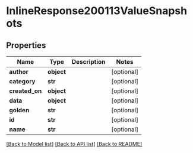 # InlineResponse200113ValueSnapshots

## Properties
Name | Type | Description | Notes
------------ | ------------- | ------------- | -------------
**author** | **object** |  | [optional] 
**category** | **str** |  | [optional] 
**created_on** | **object** |  | [optional] 
**data** | **object** |  | [optional] 
**golden** | **str** |  | [optional] 
**id** | **str** |  | [optional] 
**name** | **str** |  | [optional] 

[[Back to Model list]](../README.md#documentation-for-models) [[Back to API list]](../README.md#documentation-for-api-endpoints) [[Back to README]](../README.md)


